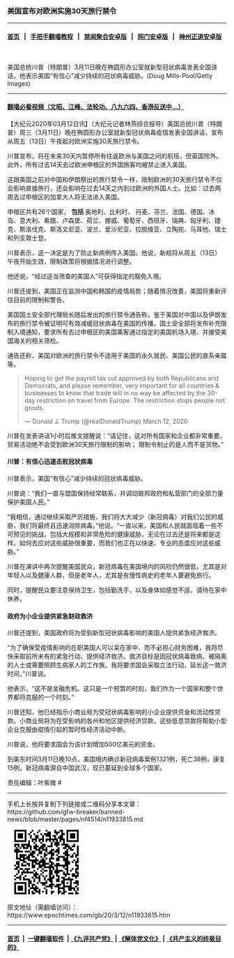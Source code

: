 ### 美国宣布对欧洲实施30天旅行禁令
------------------------

#### [首页](https://github.com/gfw-breaker/banned-news/blob/master/README.md) &nbsp;&nbsp;|&nbsp;&nbsp; [手把手翻墙教程](https://github.com/gfw-breaker/guides/wiki) &nbsp;&nbsp;|&nbsp;&nbsp; [禁闻聚合安卓版](https://github.com/gfw-breaker/bn-android) &nbsp;&nbsp;|&nbsp;&nbsp; [网门安卓版](https://github.com/oGate2/oGate) &nbsp;&nbsp;|&nbsp;&nbsp; [神州正道安卓版](https://github.com/SzzdOgate/update) 



<div><img alt="" class="aligncenter wp-post-image" src="https://i.epochtimes.com/assets/uploads/2020/03/GettyImages-1206667227-600x400.jpg"/>
<div class="red16 caption">
 <p>
  美国总统川普（特朗普）3月11日晚在椭圆形办公室就新型冠状病毒发表全国讲话，他表示美国“有信心”减少持续的冠状病毒威胁。(Doug Mills-Pool/Getty Images)
 </p>
</div>
</div><hr/>

#### [翻墙必看视频（文昭、江峰、法轮功、八九六四、香港反送中...）](https://github.com/gfw-breaker/banned-news/blob/master/pages/link3.md)

<div><p>
 【大纪元2020年03月12日讯】（大纪元记者林燕综合报导）美国总统川普（特朗普）周三（3月11日）晚在椭圆形办公室就新型冠状病毒疫情发表全国讲话，宣布从周五（13日）午夜起对欧洲实施30天旅行禁令。
</p>
<p>
 川普宣布，将在未来30天内暂停所有往返欧洲与美国之间的航班，但英国除外。此外，所有过去14天去过欧洲申根区的外国旅客均被禁止进入美国。
</p>
<p>
 这跟美国之前对中国和伊朗祭出的旅行禁令一样，限制欧洲的30天旅行禁令不仅会影响直接旅行，还会影响在过去14天之内到过欧洲的外国人士。比如：过去两周去过申根区的加拿大人将无法进入美国。
</p>
<p>
 申根区共有26个国家，
 <b>
  包括
 </b>
 奥地利、比利时、 丹麦、芬兰、法国、德国、冰岛、意大利、希腊、卢森堡、荷兰、挪威、葡萄牙、西班牙、瑞典、匈牙利、捷克、斯洛伐克、斯洛文尼亚、波兰、爱沙尼亚、拉脱维亚、立陶宛、马耳他、瑞士和列支敦士登。
</p>
<p>
 川普表示，这一决定是为了防止新病例传入美国。他说，新规将从周五（13日）午夜开始生效，限制政策将根据情况进行调整。
</p>
<p>
 他还说，“经过适当筛查的美国人”可获得指定的豁免入境。
</p>
<p>
 川普还提到，美国正在监测中国和韩国的疫情局势；随着情况改善，美国将重新评估目前的限制和警告。
</p>
<p>
 美国国土安全部代理局长随后发出的旅行禁令通告称，鉴于美国对中国以及伊朗发布的旅行禁令被证明可有效减缓冠状病毒在美国的传播，国土安全部将发布补充限制入境通知，要求所有去过申根区的美国乘客通过指定的美国机场入境、并接受美国海关的相关筛检。
</p>
<p>
 通告还称，美国对欧洲的旅行禁令不适用于美国的永久居民、美国公民的直系亲属等。
</p>
<p>
</p>
<blockquote class="twitter-tweet">
 <p dir="ltr" lang="en">
  Hoping to get the payroll tax cut approved by both Republicans and Democrats, and please remember, very important for all countries &amp; businesses to know that trade will in no way be affected by the 30-day restriction on travel from Europe. The restriction stops people not goods.
 </p>
 <p>
  — Donald J. Trump (@realDonaldTrump)
  <ok href="https://twitter.com/realDonaldTrump/status/1237924658185469954?ref_src=twsrc%5Etfw">
   March 12, 2020
  </ok>
 </p>
</blockquote>
<p>
 <p>
  川普在发表讲话1小时后推文提醒说：“请记住，这对所有国家和企业都非常重要，贸易活动绝不会受到欧洲30天旅行限制的影响； 限制令制止的是人而不是货物。”
 </p>
 <h4>
  川普：有信心迅速击败冠状病毒
 </h4>
 <p>
  川普表示，美国“有信心”减少持续的冠状病毒威胁。
 </p>
 <p>
  川普说：“我们一直与盟国保持经常联系，并调动联邦政府和私营部门的全部力量保护美国人民。”
 </p>
 <p>
  “我相信，通过继续采取严厉措施，我们将大大减少（新冠病毒）对我们公民的威胁，我们将最终且迅速消除病毒。”他说。“一直以来，美国和人民就面临着一些不可预见的挑战，包括大规模和非常危险的健康威胁，无论在过去还是将来都是这样。如何去应对这些威胁很重要，而我们也正在以快速、专业的态度应对这些威胁。”
 </p>
 <p>
  川普在演讲中再次提醒美国民众，新冠病毒在美国境内的风险仍然很低，尤其是对年轻人以及健康人群，但是老年人，尤其是有慢性病史的老年人要避免旅行。
 </p>
 <p>
  同时，提醒民众要注意保持卫生，包括勤洗手，以及身体如感觉不适，请待在家中休养。
 </p>
 <h4>
  政府为小企业提供紧急财政救济
 </h4>
 <p>
  川普还提到，美国政府将为受到新型冠状病毒影响的美国人提供紧急经济救济。
 </p>
 <p>
  “为了确保受疫情影响的在职美国人可以呆在家中、而不必担心财务困难，我将尽快采取前所未有的紧急行动、提供经济救济。救济目标是因冠状病毒致病、被隔离的人士或需要照顾生病家人的工作族。我将要求国会采取立法行动，延长这一救济时间，”川普说。
 </p>
 <p>
  他表示，“这不是金融危机。这只是一个短暂的时刻，我们作为一个国家和整个世界都将克服的一个时刻。”
 </p>
 <p>
  川普还知，他已经指示小商业局为受冠状病毒影响的小企业提供资金和流动性贷款。小商业局将为在受影响的各州和地区提供经济贷款，这些低息贷款将帮助小型企业克服由疫情引起的暂时性经济活动中断。
 </p>
 <p>
  川普说，他将要求国会为该计划增加500亿美元的资金。
 </p>
 <p>
  到美东时间3月11日晚10点，美国境内确诊新冠病毒案例1321例，死亡38例，康复15例。新冠病毒源自中国武汉，现已蔓延到全球多个国家。
 </p>
 <p>
  责任编辑：叶紫微 #
 </p>
</p></div>
<hr/>
手机上长按并复制下列链接或二维码分享本文章：<br/>
https://github.com/gfw-breaker/banned-news/blob/master/pages/nf4514/n11933815.md <br/>
<a href='https://github.com/gfw-breaker/banned-news/blob/master/pages/nf4514/n11933815.md'><img src='https://github.com/gfw-breaker/banned-news/blob/master/pages/nf4514/n11933815.md.png'/></a> <br/>
原文地址（需翻墙访问）：https://www.epochtimes.com/gb/20/3/12/n11933815.htm


------------------------
#### [首页](https://github.com/gfw-breaker/banned-news/blob/master/README.md) &nbsp;|&nbsp; [一键翻墙软件](https://github.com/gfw-breaker/nogfw/blob/master/README.md) &nbsp;| [《九评共产党》](https://github.com/gfw-breaker/9ping.md/blob/master/README.md#九评之一评共产党是什么) | [《解体党文化》](https://github.com/gfw-breaker/jtdwh.md/blob/master/README.md) | [《共产主义的终极目的》](https://github.com/gfw-breaker/gczydzjmd.md/blob/master/README.md)


<img src='http://gfw-breaker.win/banned-news/pages/nf4514/n11933815.md' width='0px' height='0px'/>
